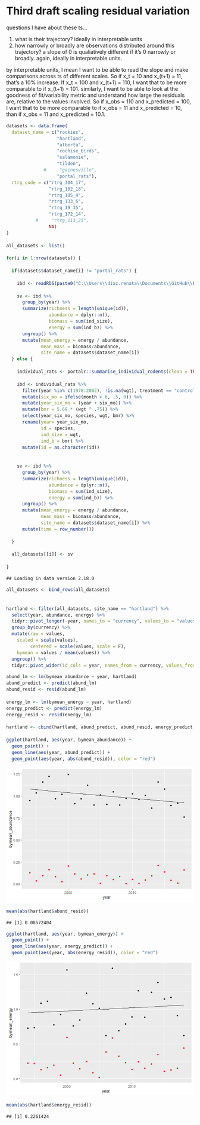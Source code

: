 Third draft scaling residual variation
================

questions I have about these ts…

1.  what is their trajectory? ideally in interpretable units
2.  how narrowly or broadly are observations distributed around this
    trajectory? a slope of 0 is qualiatively different if it’s 0
    narrowly or broadly. again, ideally in interpretable units.

by interpretable units, I mean I want to be able to read the slope and
make comparisons across ts of different scales. So if x\_t = 10 and
x\_(t+1) = 11, that’s a 10% increase. If x\_t = 100 and x\_(t+1) = 110,
I want that to be more comparable to if x\_(t+1) = 101. similarly, I
want to be able to look at the goodness of fit/variability metric and
understand how large the residuals are, relative to the values involved.
So if x\_obs = 110 and x\_predicted = 100, I want that to be more
comparable to if x\_obs = 11 and x\_predicted = 10, than if x\_obs = 11
and x\_predicted = 10.1.

``` r
datasets <- data.frame(
  dataset_name = c("rockies",
                   "hartland",
                   "alberta",
                   "cochise_birds",
                   "salamonie",
                   "tilden",
              #     "gainesville",
                   "portal_rats"),
  rtrg_code = c("rtrg_304_17",
                "rtrg_102_18",
                "rtrg_105_4",
                "rtrg_133_6",
                "rtrg_19_35",
                "rtrg_172_14",
           #     "rtrg_113_25",
                NA)
)

all_datasets <- list()

for(i in 1:nrow(datasets)) {
  
  if(datasets$dataset_name[i] != "portal_rats") {
    
    ibd <- readRDS(paste0("C:\\Users\\diaz.renata\\Documents\\GitHub\\BBSsize\\analysis\\isd_data\\ibd_isd_bbs_", datasets$rtrg_code[i], ".Rds"))
    
    sv <- ibd %>%
      group_by(year) %>%
      summarize(richness = length(unique(id)),
                abundance = dplyr::n(),
                biomass = sum(ind_size),
                energy = sum(ind_b)) %>%
      ungroup() %>%
      mutate(mean_energy = energy / abundance,
             mean_mass = biomass/abundance,
             site_name = datasets$dataset_name[i])
  } else {
    
    individual_rats <- portalr::summarise_individual_rodents(clean = TRUE, type = "Granivores", time = "date", length = "Longterm")
    
    ibd <- individual_rats %>%
      filter(year %in% c(1978:2002), !is.na(wgt), treatment == "control") %>%
      mutate(six_mo = ifelse(month > 6, .5, 0)) %>%
      mutate(year_six_mo = (year + six_mo)) %>%
      mutate(bmr = 5.69 * (wgt ^ .75)) %>%
      select(year_six_mo, species, wgt, bmr) %>%
      rename(year= year_six_mo,
             id = species,
             ind_size = wgt,
             ind_b = bmr) %>%
      mutate(id = as.character(id))
    
    
    sv <- ibd %>%
      group_by(year) %>%
      summarize(richness = length(unique(id)),
                abundance = dplyr::n(),
                biomass = sum(ind_size),
                energy = sum(ind_b)) %>%
      ungroup() %>%
      mutate(mean_energy = energy / abundance,
             mean_mass = biomass/abundance,
             site_name = datasets$dataset_name[i]) %>%
      mutate(time = row_number())
    
  }
  
  all_datasets[[i]] <- sv
  
}
```

    ## Loading in data version 2.18.0

``` r
all_datasets <- bind_rows(all_datasets)


hartland <- filter(all_datasets, site_name == "hartland") %>%
  select(year, abundance, energy) %>% 
  tidyr::pivot_longer(-year, names_to = "currency", values_to = "values") %>%
  group_by(currency) %>%
  mutate(raw = values,
    scaled = scale(values),
         centered = scale(values, scale = F),
    bymean = values / mean(values)) %>%
  ungroup() %>%
  tidyr::pivot_wider(id_cols = year, names_from = currency, values_from = c(scaled, centered, raw, bymean))
```

``` r
abund_lm <- lm(bymean_abundance ~ year, hartland)
abund_predict <- predict(abund_lm)
abund_resid <- resid(abund_lm)

energy_lm <- lm(bymean_energy ~ year, hartland)
energy_predict <- predict(energy_lm)
energy_resid <- resid(energy_lm)

hartland <- cbind(hartland, abund_predict, abund_resid, energy_predict, energy_resid)

ggplot(hartland, aes(year, bymean_abundance)) +
  geom_point() +
  geom_line(aes(year, abund_predict)) +
  geom_point(aes(year, abs(abund_resid)), color = "red")
```

![](fuzz_third_draft_files/figure-gfm/by%20mean-1.png)<!-- -->

``` r
mean(abs(hartland$abund_resid))
```

    ## [1] 0.08572404

``` r
ggplot(hartland, aes(year, bymean_energy)) +
  geom_point() +
  geom_line(aes(year, energy_predict)) +
  geom_point(aes(year, abs(energy_resid)), color = "red")
```

![](fuzz_third_draft_files/figure-gfm/by%20mean-2.png)<!-- -->

``` r
mean(abs(hartland$energy_resid))
```

    ## [1] 0.2261424
